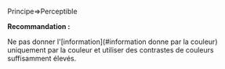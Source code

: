 Principe=>Perceptible

**Recommandation :**

Ne pas donner l'[information](#information donne par la couleur) uniquement par la couleur et utiliser des contrastes de couleurs suffisamment élevés.

